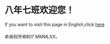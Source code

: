 # 八年七班欢迎您！  
If you want to visit this page in English,click [here](eng.md)
###### ©版权所有807 MMMLXX。
